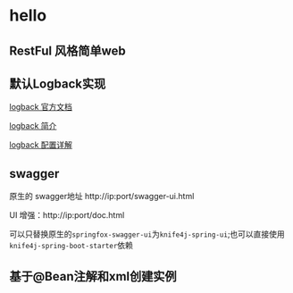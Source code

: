 # hello
## RestFul 风格简单web

## 默认Logback实现

[logback 官方文档](http://logback.qos.ch/documentation.html)

[logback 简介](https://www.cnblogs.com/scChen/p/14529805.html)

[logback 配置详解](https://www.cnblogs.com/scChen/p/14529963.html)

## swagger

原生的 swagger地址 http://ip:port/swagger-ui.html

UI 增强：http://ip:port/doc.html

可以只替换原生的`springfox-swagger-ui`为`knife4j-spring-ui`;也可以直接使用`knife4j-spring-boot-starter`依赖

## 基于@Bean注解和xml创建实例





